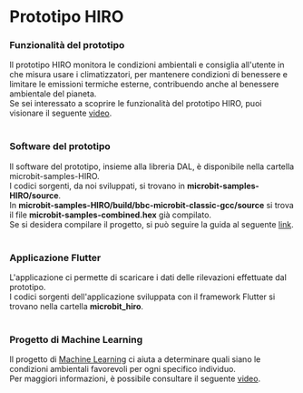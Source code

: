 # Prototipo HIRO

### Funzionalità del prototipo
Il prototipo HIRO monitora le condizioni ambientali e consiglia all'utente in che misura usare i climatizzatori, per mantenere condizioni di benessere e limitare le emissioni termiche esterne, contribuendo anche al benessere ambientale del pianeta. <br>
Se sei interessato a scoprire le funzionalità del prototipo HIRO, puoi visionare il seguente [video](https://youtu.be/x8loR7-OCnQ). <br> <br>

### Software del prototipo
Il software del prototipo, insieme alla libreria DAL, è disponibile nella cartella microbit-samples-HIRO.<br>
I codici sorgenti, da noi sviluppati, si trovano in <b>microbit-samples-HIRO/source</b>.<br>
In <b>microbit-samples-HIRO/build/bbc-microbit-classic-gcc/source</b> si trova il file <b>microbit-samples-combined.hex</b> già compilato.<br>
Se si desidera compilare il progetto, si può seguire la guida al seguente [link](https://lancaster-university.github.io/microbit-docs/offline-toolchains/). <br> <br>

### Applicazione Flutter
L'applicazione ci permette di scaricare i dati delle rilevazioni effettuate dal prototipo. <br>
I codici sorgenti dell'applicazione sviluppata con il framework Flutter si trovano nella cartella <b>microbit_hiro</b>. <br><br>

### Progetto di Machine Learning
Il progetto di [Machine Learning](https://colab.research.google.com/drive/1DWXJCYFagaRwXk9cvUQ4ucVTA527xKEV?usp=sharing) ci aiuta a determinare quali siano le condizioni ambientali favorevoli per ogni specifico individuo. <br>
Per maggiori informazioni, è possibile consultare il seguente [video](https://youtu.be/x8loR7-OCnQ).
